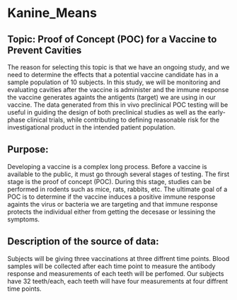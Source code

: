 # Kanine_Means
## Topic: Proof of Concept (POC) for a Vaccine to Prevent Cavities
The reason for selecting this topic is that we have an ongoing study, and we need to determine the effects that a potential vaccine candidate  has in a sample population of 10 subjects. In this study, we will be monitoring and evaluating cavities after the vaccine is administer and the immune response the vaccine generates againts the antigents (target) we are using in our vaccine.
The data generated from this in vivo preclinical POC testing will be useful in guiding the design of both preclinical studies as well as the early-phase clinical trials, while contributing to defining reasonable risk for the investigational product in the intended patient population.

## Purpose:

Developing a vaccine is a complex long process. Before a vaccine is available to the public, it must go through several stages of testing. The first stage is the proof of concept (POC). During this stage, studies can be performed in rodents such as mice, rats, rabbits, etc. The ultimate goal of a POC is to determine if the vaccine induces a positive immune response againts the virus or bacteria we are targeting and that immune response protects the individual either from getting the decesase or lessining the symptoms. 

## Description of the source of data:
Subjects will be giving three vaccinations at three diffrent time points. Blood samples will be collected after each time point to measure the antibody response and measurements of each teeth will be perfomed. Our subjects have 32 teeth/each, each teeth will have four measurements at four diffrent time points. 
